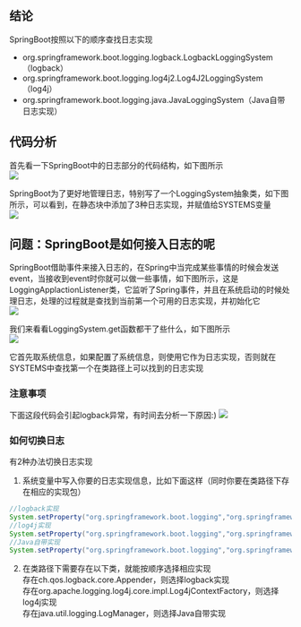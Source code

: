 ## 结论
SpringBoot按照以下的顺序查找日志实现
- org.springframework.boot.logging.logback.LogbackLoggingSystem（logback）
- org.springframework.boot.logging.log4j2.Log4J2LoggingSystem（log4j）
- org.springframework.boot.logging.java.JavaLoggingSystem（Java自带日志实现）

## 代码分析
首先看一下SpringBoot中的日志部分的代码结构，如下图所示  
![](https://swapp-images.oss-cn-hangzhou.aliyuncs.com/user-head-img/20170724/e3d3f5f482f088d573fc2cf230b4ee57.png)

SpringBoot为了更好地管理日志，特别写了一个LoggingSystem抽象类，如下图所示，可以看到，在静态块中添加了3种日志实现，并赋值给SYSTEMS变量  
![](https://swapp-images.oss-cn-hangzhou.aliyuncs.com/user-head-img/20170724/e3d3f5f482f088d573fc2cf230b4ee58.png)

## 问题：SpringBoot是如何接入日志的呢
SpringBoot借助事件来接入日志的，在Spring中当完成某些事情的时候会发送event，当接收到event时你就可以做一些事情，如下图所示，这是LoggingApplactionListener类，它监听了Spring事件，并且在系统启动的时候处理日志，处理的过程就是查找到当前第一个可用的日志实现，并初始化它  
![](https://swapp-images.oss-cn-hangzhou.aliyuncs.com/user-head-img/20170724/e3d3f5f482f088d573fc2cf230b4ee59.png)

我们来看看LoggingSystem.get函数都干了些什么，如下图所示  
![](https://swapp-images.oss-cn-hangzhou.aliyuncs.com/user-head-img/20170724/e3d3f5f482f088d573fc2cf230b4ee60.png)

它首先取系统信息，如果配置了系统信息，则使用它作为日志实现，否则就在SYSTEMS中查找第一个在类路径上可以找到的日志实现

### 注意事项
下面这段代码会引起logback异常，有时间去分析一下原因:)
![](https://swapp-images.oss-cn-hangzhou.aliyuncs.com/user-head-img/20170724/e3d3f5f482f088d573fc2cf230b4ee61.png)

### 如何切换日志
有2种办法切换日志实现
1. 系统变量中写入你要的日志实现信息，比如下面这样（同时你要在类路径下存在相应的实现包）

```java
//logback实现
System.setProperty("org.springframework.boot.logging","org.springframework.boot.logging.logback.LogbackLoggingSystem");
//log4j实现
System.setProperty("org.springframework.boot.logging","org.springframework.boot.logging.log4j2.Log4J2LoggingSystem");
//Java自带实现
System.setProperty("org.springframework.boot.logging","org.springframework.boot.logging.java.JavaLoggingSystem");
```

2. 在类路径下需要存在以下类，就能按顺序选择相应实现  
存在ch.qos.logback.core.Appender，则选择logback实现  
存在org.apache.logging.log4j.core.impl.Log4jContextFactory，则选择log4j实现  
存在java.util.logging.LogManager，则选择Java自带实现  
